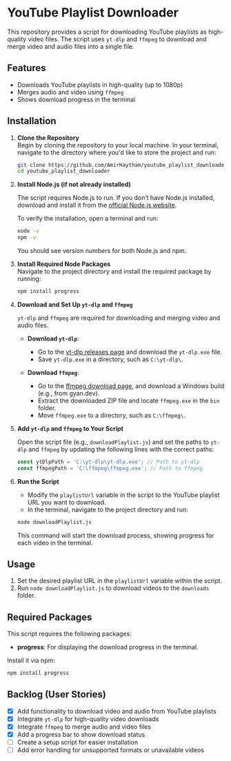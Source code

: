 # YouTube Playlist Downloader

This repository provides a script for downloading YouTube playlists as high-quality video files. The script uses `yt-dlp` and `ffmpeg` to download and merge video and audio files into a single file.

## Features
- Downloads YouTube playlists in high-quality (up to 1080p)
- Merges audio and video using `ffmpeg`
- Shows download progress in the terminal

## Installation

1. **Clone the Repository**  
   Begin by cloning the repository to your local machine. In your terminal, navigate to the directory where you'd like to store the project and run:

   ```bash
   git clone https://github.com/AmirHaytham/youtube_playlist_downloader.git
   cd youtube_playlist_downloader
   ```

2. **Install Node.js (if not already installed)**

   The script requires Node.js to run. If you don’t have Node.js installed, download and install it from the [official Node.js website](https://nodejs.org/).

   To verify the installation, open a terminal and run:

   ```bash
   node -v
   npm -v
   ```

   You should see version numbers for both Node.js and npm.

3. **Install Required Node Packages**  
   Navigate to the project directory and install the required package by running:

   ```bash
   npm install progress
   ```

4. **Download and Set Up `yt-dlp` and `ffmpeg`**

   `yt-dlp` and `ffmpeg` are required for downloading and merging video and audio files.

   - **Download `yt-dlp`**:
     - Go to the [yt-dlp releases page](https://github.com/yt-dlp/yt-dlp/releases/latest) and download the `yt-dlp.exe` file.
     - Save `yt-dlp.exe` in a directory, such as `C:\yt-dlp\`.

   - **Download `ffmpeg`**:
     - Go to the [ffmpeg download page](https://ffmpeg.org/download.html), and download a Windows build (e.g., from gyan.dev).
     - Extract the downloaded ZIP file and locate `ffmpeg.exe` in the `bin` folder.
     - Move `ffmpeg.exe` to a directory, such as `C:\ffmpeg\`.

5. **Add `yt-dlp` and `ffmpeg` to Your Script**

   Open the script file (e.g., `downloadPlaylist.js`) and set the paths to `yt-dlp` and `ffmpeg` by updating the following lines with the correct paths:

   ```javascript
   const ytDlpPath = 'C:\yt-dlp\yt-dlp.exe'; // Path to yt-dlp
   const ffmpegPath = 'C:\ffmpeg\ffmpeg.exe'; // Path to ffmpeg
   ```

6. **Run the Script**

   - Modify the `playlistUrl` variable in the script to the YouTube playlist URL you want to download.
   - In the terminal, navigate to the project directory and run:

   ```bash
   node downloadPlaylist.js
   ```

   This command will start the download process, showing progress for each video in the terminal.

## Usage

1. Set the desired playlist URL in the `playlistUrl` variable within the script.
2. Run `node downloadPlaylist.js` to download videos to the `downloads` folder.

## Required Packages

This script requires the following packages:
- **progress**: For displaying the download progress in the terminal.

Install it via npm:

```bash
npm install progress
```

## Backlog (User Stories)

- [x] Add functionality to download video and audio from YouTube playlists
- [x] Integrate `yt-dlp` for high-quality video downloads
- [x] Integrate `ffmpeg` to merge audio and video files
- [x] Add a progress bar to show download status
- [ ] Create a setup script for easier installation
- [ ] Add error handling for unsupported formats or unavailable videos
